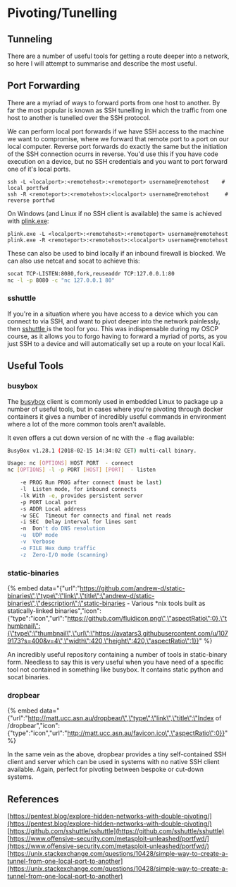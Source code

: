# Pivoting/Tunelling

## Tunneling

There are a number of useful tools for getting a route deeper into a network, so here I will attempt to summarise and describe the most useful.

### 

## Port Forwarding

There are a myriad of ways to forward ports from one host to another.  By far the most popular is known as SSH tunelling in which the traffic from one host to another is tunelled over the SSH protocol.

We can perform local port forwards if we have SSH access to the machine we want to compromise, where we forward that remote port to a port on our local computer.  Reverse port forwards do exactly the same but the initiation of the SSH connection ocurrs in reverse.  You'd use this if you have code execution on a device, but no SSH credentials and you want to port forward one of it's local ports.

```text
ssh -L <localport>:<remotehost>:<remoteport> username@remotehost    # local portfwd
ssh -R <remoteport>:<remotehost>:<localport> username@remotehost     # reverse portfwd
```

On Windows \(and Linux if no SSH client is available\) the same is achieved with [plink.exe](https://www.chiark.greenend.org.uk/~sgtatham/putty/latest.html):

```text
plink.exe -L <localport>:<remotehost>:<remoteport> username@remotehost
plink.exe -R <remoteport>:<remotehost>:<localport> username@remotehost
```

These can also be used to bind locally if an inbound firewall is blocked.  We can also use netcat and socat to achieve this:

```bash
socat TCP-LISTEN:8080,fork,reuseaddr TCP:127.0.0.1:80
nc -l -p 8080 -c "nc 127.0.0.1 80"
```

### sshuttle

If you're in a situation where you have access to a device which you can connect to via SSH, and want to pivot deeper into the network painlessly, then [sshuttle ](https://github.com/sshuttle/sshuttle)is the tool for you.  This was indispensable during my OSCP course, as it allows you to forgo having to forward a myriad of ports, as you just SSH to a device and will automatically set up a route on your local Kali.

## Useful Tools

### busybox

The [busybox](https://www.busybox.net/) client is commonly used in embedded Linux to package up a number of useful tools, but in cases where you're pivoting through docker containers it gives a number of incredibly useful commands in environment where a lot of the more common tools aren't available.

It even offers a cut down version of nc with the `-e` flag available:

```bash
BusyBox v1.28.1 (2018-02-15 14:34:02 CET) multi-call binary.

Usage: nc [OPTIONS] HOST PORT  - connect
nc [OPTIONS] -l -p PORT [HOST] [PORT]  - listen

	-e PROG	Run PROG after connect (must be last)
	-l	Listen mode, for inbound connects
	-lk	With -e, provides persistent server
	-p PORT	Local port
	-s ADDR	Local address
	-w SEC	Timeout for connects and final net reads
	-i SEC	Delay interval for lines sent
	-n	Don't do DNS resolution
	-u	UDP mode
	-v	Verbose
	-o FILE	Hex dump traffic
	-z	Zero-I/O mode (scanning)

```

### static-binaries

{% embed data="{\"url\":\"https://github.com/andrew-d/static-binaries\",\"type\":\"link\",\"title\":\"andrew-d/static-binaries\",\"description\":\"static-binaries - Various \*nix tools built as statically-linked binaries\",\"icon\":{\"type\":\"icon\",\"url\":\"https://github.com/fluidicon.png\",\"aspectRatio\":0},\"thumbnail\":{\"type\":\"thumbnail\",\"url\":\"https://avatars3.githubusercontent.com/u/1079173?s=400&v=4\",\"width\":420,\"height\":420,\"aspectRatio\":1}}" %}

An incredibly useful repository containing a number of tools in static-binary form.  Needless to say this is very useful when you have need of a specific tool not contained in something like busybox.  It contains static python and socat binaries.

### dropbear

{% embed data="{\"url\":\"http://matt.ucc.asn.au/dropbear/\",\"type\":\"link\",\"title\":\"Index of /dropbear\",\"icon\":{\"type\":\"icon\",\"url\":\"http://matt.ucc.asn.au/favicon.ico\",\"aspectRatio\":0}}" %}

In the same vein as the above, dropbear provides a tiny self-contained SSH client and server which can be used in systems with no native SSH client available.  Again, perfect for pivoting between bespoke or cut-down systems.

## References

[https://pentest.blog/explore-hidden-networks-with-double-pivoting/](https://pentest.blog/explore-hidden-networks-with-double-pivoting/)  
[https://github.com/sshuttle/sshuttle](https://github.com/sshuttle/sshuttle)  
[https://www.offensive-security.com/metasploit-unleashed/portfwd/](https://www.offensive-security.com/metasploit-unleashed/portfwd/)  
[https://unix.stackexchange.com/questions/10428/simple-way-to-create-a-tunnel-from-one-local-port-to-another](https://unix.stackexchange.com/questions/10428/simple-way-to-create-a-tunnel-from-one-local-port-to-another)







